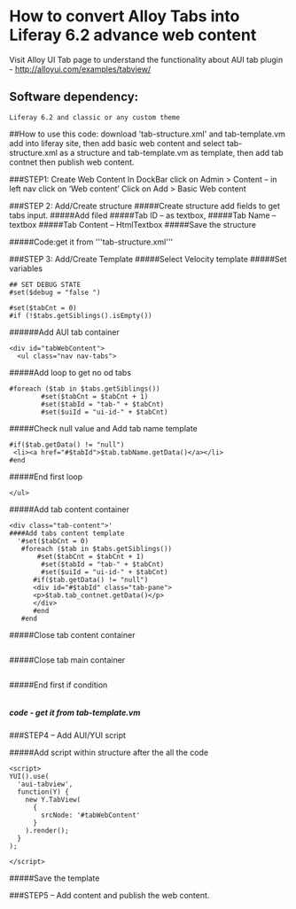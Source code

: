 # How to convert Alloy Tabs into Liferay 6.2 advance web content
Visit Alloy UI Tab page to understand the functionality about AUI tab plugin - http://alloyui.com/examples/tabview/ 

## Software dependency:

```Liferay 6.2 and classic or any custom theme```

##How to use this code:
download 'tab-structure.xml' and tab-template.vm add into liferay site, then add basic web content and select tab-structure.xml as a structure and tab-template.vm as template, then add tab contnet then publish web content.


###STEP1: Create Web Content
In DockBar click on Admin > Content – in left nav click on ‘Web content’ 
Click on Add > Basic Web content

###STEP 2: Add/Create structure
#####Create structure add fields to get tabs input.
#####Add filed 
#####Tab ID – as textbox, 
#####Tab Name – textbox 
#####Tab Content – HtmlTextbox
#####Save the structure 
 
#####Code:get it from '''tab-structure.xml'''

###STEP 3: Add/Create Template
#####Select Velocity template
#####Set variables
```
## SET DEBUG STATE
#set($debug = "false ")

#set($tabCnt = 0)
#if (!$tabs.getSiblings().isEmpty())
```


######Add AUI tab container
```
<div id="tabWebContent">
  <ul class="nav nav-tabs">
```  
  
  
  
#####Add loop to get no od tabs
```
#foreach ($tab in $tabs.getSiblings())
        #set($tabCnt = $tabCnt + 1)
        #set($tabId = "tab-" + $tabCnt)	
        #set($uiId = "ui-id-" + $tabCnt)
```        

#####Check null value and Add tab name template
```
#if($tab.getData() != "null")
 <li><a href="#$tabId">$tab.tabName.getData()</a></li>
#end
```

#####End first loop
```#end
</ul> 
```	

#####Add tab content container
```
<div class="tab-content">'
####Add tabs content template 
  '#set($tabCnt = 0)
   #foreach ($tab in $tabs.getSiblings())
       #set($tabCnt = $tabCnt + 1)
        #set($tabId = "tab-" + $tabCnt)	
        #set($uiId = "ui-id-" + $tabCnt)	    
      #if($tab.getData() != "null")
      <div id="#$tabId" class="tab-pane">
      <p>$tab.tab_contnet.getData()</p>
      </div>
	  #end
   #end
   ```
   
#####Close tab content container 
```</div>
```

#####Close tab main container 
```</div>
```

#####End first if condition 
```#end
```

##### code - get it from tab-template.vm

###STEP4 – Add AUI/YUI script

#####Add script within structure after the all the code
```
<script>
YUI().use(
  'aui-tabview',
  function(Y) {
    new Y.TabView(
      {
        srcNode: '#tabWebContent'
      }
    ).render();
  }
);

</script>
```
#####Save the template 

###STEP5 – Add content and publish the web content.
